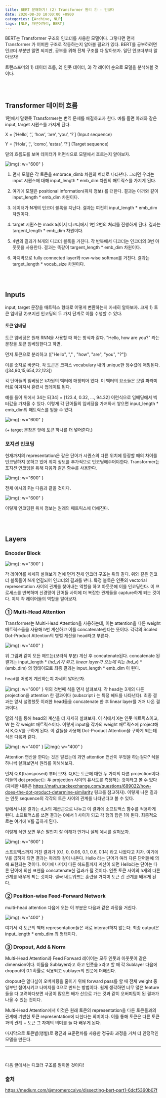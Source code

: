```yaml
---
title: BERT 분해하기! (2) Transformer 원리 ① - 인코더
date: 2020-08-30 10:00:00 +0900
categories: [Archive, NLP]
tags: [NLP, 자연어처리, BERT]
---
```


BERT는 Transformer 구조의 인코더를 사용한 모델이다.
그렇다면 먼저 Transformer 가 어떠한 구조로 작동하는지 알아볼 필요가 있다.
BERT를 공부하려면 인코더 부분만 알면 되지만, 공부를 위해 전체 구조를 다 알아보자.
일단 인코더부터 알아보자!

트랜스포머의 1) 데이터 흐름, 2) 인풋 데이터, 3) 각 레이어 순으로 모델을 분석해볼 것이다.

<br/> <br/>

## Transformer 데이터 흐름

1편에서 말했듯 Transformer는 번역 문제를 해결하고자 한다. 예를 들면 아래와 같은 input, target 시퀀스를 가지게 된다.

X = [‘Hello’, ‘,’, ‘how’, ‘are’, ‘you’, ‘?’] (Input sequence)  

Y = [‘Hola’, ‘,’, ‘como’, ‘estas’, ‘?’] (Target sequence)

밑의 흐름도를 보며 데이터가 어떤식으로 모델에서 흐르는지 알아보자.

![img](/assets/images/archive/nlp/bert2/bert2-1.png){: w="600" }

1. 먼저 모델은 각 토큰을 embrace_dimb 차원의 벡터로 나타낸다. 그러면 우리는 input 시퀀스에 대해 input_length * emb_dim 차원의 매트릭스를 가지게 된다.

2. 여기에 모델은 positional information(위치 정보) 를 더한다. 결과는 아까와 같이 input_length * emb_dim 차원이다.

3. 데이터가 N개의 인코더 블록을 지난다. 결과는 여전히 input_length * emb_dim 차원이다.

4. target 시퀀스는 mask 되어서 디코더에서 1번 2번의 처리를 진행하게 된다. 결과는 targent_length * emb_dim 차원이다.

5. 4번의 결과가 N개의 디코더 블록을 거친다. 각 반복에서 디코더는 인코더의 3번 아웃풋을 사용한다. 결과는 똑같이 targent_length * emb_dim 차원이다.

6. 마지막으로 fully connected layer와 row-wise softmax를 거친다. 결과는 target_length * vocab_size 차원이다.


<br/> <br/>

## Inputs


input, target 문장을 매트릭스 형태로 어떻게 변환하는지 자세히 알아보자. 크게 1) 토큰 임베딩 2)포지션 인코딩의 두 가지 단계로 이를 수행할 수 있다.

#### 토큰 임베딩

토큰 임베딩은 원래 RNN을 사용할 때 하는 방식과 같다. "Hello, how are you?" 라는 문장을 토큰 임베딩한다고 하면,

먼저 토큰으로 분리하고 (["Hello", "," , "how", "are", "you", "?"])

이를 숫자로 바꾼다. 각 토큰은 코퍼스 vocabulary 내의 unique한 정수값에 매핑된다. ([34,90,15,654,22,123])

각 단어들의 임베딩은 k차원의 벡터에 매핑되어 있다. 이 벡터의 요소들은 모델 파라미터로 여겨져서 훈련시 업데이트 된다.

예를 들어 위에서 34는 E[34] = [123.4, 0.32, ..., 94.32] 이런식으로 임베딩에서 벡터값을 가져올 수 있다. 이렇게 각 단어들의 임베딩을 가져와서 쌓으면 input_length * emb_dim의 매트릭스를 얻을 수 있다.

![img](/assets/images/archive/nlp/bert2/bert2-2.png){: w="600" }

(+ target 문장은 앞에 <SS> 토큰 하나를 더 넣어준다.)


### 포지션 인코딩

현재까지의 representation은 같은 단어가 시퀀스의 다른 위치에 등장할 때의 차이를 인코딩하지 못하고 있어 위치 정보를 추가적으로 인코딩해주어야한다. Transformer는 포지션 인코딩을 위해 다음과 같은 함수를 사용한다.

![img](/assets/images/archive/nlp/bert2/bert2-3.png){: w="600" }


 전체 예시의 P는 다음과 같을 것이다.

![img](/assets/images/archive/nlp/bert2/bert2-4.png){: w="600" }


 이렇게 인코딩된 위치 정보는 원래의 매트릭스에 더해진다.

<br/> <br/>

## Layers

### Encoder Block
![img](/assets/images/archive/nlp/bert2/bert2-11.png){: w="300" }

각 레이어를 세세히 살펴보기 전에 먼저 전체 인코더 구조는 위와 같다. 위와 같은 인코더 블록들이 N개 연결되어 인코더의 결과를 낸다. 특정 블록은 인풋의 vectorial representation 사이의 관계를 찾아내는 역할을 하고 아웃풋에 이를 인코딩한다. 이 프로세스를 반복하며 신경망이 단어들 사이에 더 복잡한 관계들을 capture하게 되는 것이다. 이제 각 레이어들의 역할을 알아보자.

### ① Multi-Head Attention

Transformer는 Multi-Head Attention을 사용하는데, 이는 attention을 다른 weight 매트릭스들을 사용해 h번 계산하고 이를 concatenate한다는 뜻이다. 각각의 Scaled Dot-Product Attention의 병렬 계산을 head라고 부른다.

![img](/assets/images/archive/nlp/bert2/bert2-5.png){: w="400" }


위 그림과 같이 모든 헤드는(보라색 부분) 계산 후 concatenate된다. concatenate 된 결과는 input_length * (h*d_v)가 되고, linear layer가 오는데 이는 (h*d_v) * (emb_dim) 의 형태이므로 최종 결과는 input_length * emb_dim 이 된다.

head를 어떻게 계산하는지 자세히 알아보자.

![img](/assets/images/archive/nlp/bert2/bert2-6.png){: w="600" }
위의 첫번째 식을 먼저 살펴보자. 각 head는 3개의 다른 projection을 attention 한 결과이다 (subscript i 는 특정 헤드를 나타낸다). 최종 결과는 앞서 설명했듯 이러한 head들을 concatenate 한 후 linear layer를 거쳐 나온 결과이다.

밑의 식을 통해 head의 계산을 더 자세히 살펴보자. 이 식에서 X는 인풋 매트릭스이고, W 는 각 weight 매트릭스이다. 이렇게 input을 각가의 weight 매트릭스에 project해서 K,Q,V를 구하게 된다. 이 값들을 사용해 Dot-Product Attention을 구하게 되는데 식은 다음과 같다.

![img](/assets/images/archive/nlp/bert2/bert2-7.png){: w="400" }
![img](/assets/images/archive/nlp/bert2/bert2-8.png){: w="400" }


Attention 연산을 한다는 것은 알겠는데 과연 attention 연산이 무엇을 하는걸까? 식을 하나씩 살펴보면서 원리를 이해해보자.

먼저 Q,K(transposed) 부터 보자. Q,K는 토큰에 대한 두 가지의 다른 projection이다. 이들의 dot product는 두 projection 사이의 유사도를 측정하는 것이라고 볼 수 있다(자세한 내용은 https://math.stackexchange.com/questions/689022/how-does-the-dot-product-determine-similarity 링크를 참고하자). 이렇게 나온 결과는 인풋 sequence의 각각의 토큰 사이의 관계를 나타낸다고 볼 수 있다.

앞에서 나온 결과는 d_k의 제곱근으로 나누고 이 결과에 소프트맥스 함수를 적용하게 된다. 소프트맥스를 쓰면 결과는 0에서 1 사이가 되고 각 행의 합은 1이 된다. 최종적으로는 여기에 V를 곱하게 된다.

이렇게 식만 보면 무슨 말인지 잘 이해가 안가니 실제 예시를 살펴보자.

![img](/assets/images/archive/nlp/bert2/bert2-9.png){: w="600" }


소프트맥스까지 거친 결과가 [0.1, 0, 0.06, 0.1, 0.6, 0.14] 라고 나왔다고 치자. 여기에 V를 곱하게 되면 결과는 아래와 같이 나온다. Hello 라는 단어가 여러 다른 단어들에 의해 표현되는 것이다. 여기에 나머지 다른 헤드들까지 계산이 되면 Hello라는 단어는 다른 단어에 의한 표현을 concatenate한 결과가 될 것이다. 인풋 토큰 사이의 h개의 다른 관계를 배우게 되는 것이다. 결국 네트워크는 훈련을 거치며 토큰 간 관계를 배우게 된다.



### ② Position-wise Feed-Forward Network

multi-head attention 다음에 오는 이 부분은 다음과 같은 과정을 거친다.

![img](/assets/images/archive/nlp/bert2/bert2-10.png){: w="400" }

여기서 각 토큰의 벡터 representation들은 서로 interact하지 않는다. 최종 output은 input_length * emb_dim 의 형태이다.

### ③ Dropout, Add & Norm

Multi-Head Attention과 Feed Forward 레이어는 모두 인풋과 아웃풋이 같은 dimension이다. 이들을 Sublayer라고 하고 인풋을 x라고 할 때 각 Sublayer 다음에 dropout이 0.1 확률로 적용되고 sublayer의 인풋에 더해진다.

dropout은 알다싶이 오버피팅을 줄이기 위해 forward pass를 할 때 전체 weight 중 일부만 참여시키고 나머지를 0으로 만드는 방법이다. 쉽게 생각하면 너무 많은 feature들을 다 고려하다보면 사공이 많으면 배가 산으로 가는 것과 같이 오버피팅이 된 결과가 나올 수 있는 것이다.

Multi-Head Attention에서 이것은 원래 토큰의 representation을 다른 토큰들과의 관계에 기반한 토큰 representation에 더한다는 의미이다. 이를 통해 토큰은 다른 토큰과의 관계 + 토큰 그 자체의 의미를 둘 다 배우게 된다.

마지막으로 토큰별(행별)로 평균과 표준편차를 사용한 정규화 과정을 거쳐 더 안정적인 모델을 만든다.


-------
<br/><br/>
다음 글에서는 디코더 구조를 알아볼 것이다!

### 출처

https://medium.com/@mromerocalvo/dissecting-bert-part1-6dcf5360b07f
